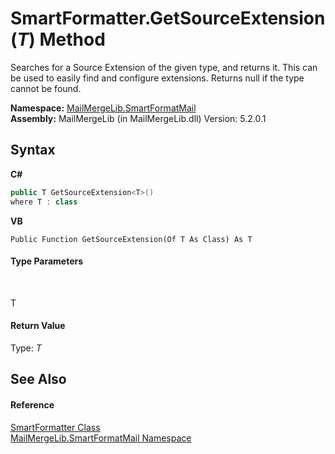 # SmartFormatter.GetSourceExtension(*T*) Method 
 

Searches for a Source Extension of the given type, and returns it. This can be used to easily find and configure extensions. Returns null if the type cannot be found.

**Namespace:**&nbsp;<a href="88cfadde-a921-7a6c-1e84-2ad3bb604d31">MailMergeLib.SmartFormatMail</a><br />**Assembly:**&nbsp;MailMergeLib (in MailMergeLib.dll) Version: 5.2.0.1

## Syntax

**C#**<br />
``` C#
public T GetSourceExtension<T>()
where T : class

```

**VB**<br />
``` VB
Public Function GetSourceExtension(Of T As Class) As T
```


#### Type Parameters
&nbsp;<dl><dt>T</dt><dd /></dl>

#### Return Value
Type: *T*<br />

## See Also


#### Reference
<a href="698f401b-f7d0-86a2-f8b1-ec9f15f73c85">SmartFormatter Class</a><br /><a href="88cfadde-a921-7a6c-1e84-2ad3bb604d31">MailMergeLib.SmartFormatMail Namespace</a><br />